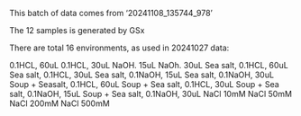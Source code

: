 This batch of data comes from ‘20241108_135744_978’

The 12 samples is generated by GSx 

There are total 16 environments, as used in 20241027 data: 

0.1HCL, 60uL
0.1HCL, 30uL
NaOH. 15uL
NaOh. 30uL
Sea salt, 0.1HCL, 60uL
Sea salt, 0.1HCL, 30uL
Sea salt, 0.1NaOH, 15uL
Sea salt, 0.1NaOH, 30uL
Soup + Seasalt, 0.1HCL, 60uL
Soup + Sea salt, 0.1HCL, 30uL
Soup + Sea salt, 0.1NaOH, 15uL
Soup + Sea salt, 0.1NaOH, 30uL
NaCl 10mM
NaCl 50mM
NaCl 200mM
NaCl 500mM